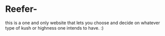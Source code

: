 # Reefer-
this is a one and only website that lets you choose and decide on whatever type of kush or highness one intends to have. :)
